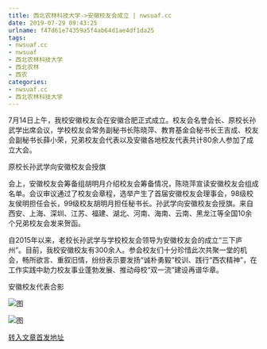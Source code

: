 ```yaml
---
title: 西北农林科技大学->安徽校友会成立 | nwsuaf.cc
date: 2019-07-29 09:43:25
urlname: f47d61e74359a5f4ab64d1ae4df1da25
tags: 
- nwsuaf.cc
- nwsuaf
- 西北农林科技大学
- 西北农林
- 西农
categories:
- nwsuaf.cc
- 西北农林科技大学
---
```



7月14日上午，我校安徽校友会在安徽合肥正式成立。校友会名誉会长、原校长孙武学出席会议，学校校友会常务副秘书长陈晓萍、教育基金会秘书长王吉成、校友会副秘书长薛小荣，兄弟校友会代表以及安徽各地校友代表共计80余人参加了成立大会。

原校长孙武学向安徽校友会授旗

会上，安徽校友会筹备组胡明月介绍校友会筹备情况，陈晓萍宣读安徽校友会组成名单。会议审议通过了校友会章程，选举产生了首届安徽校友会理事会，98级校友侯明担任会长，99级校友胡明月担任秘书长。孙武学向安徽校友会授旗。来自西安、上海、深圳、江苏、福建、湖北、河南、海南、云南、黑龙江等全国10余个兄弟校友会发来贺函。

自2015年以来，老校长孙武学与学校校友会领导为安徽校友会的成立“三下庐州”。目前，我校安徽校友有300余人。参会校友们十分珍惜此次共聚一堂的机会，畅所欲言、重叙旧情，纷纷表示要发扬“诚朴勇毅”校训、践行“西农精神”，在工作实践中助力校友事业蓬勃发展、推动母校“双一流”建设再谱华章。

安徽校友代表合影



![图](https://news.nwsuaf.edu.cn/images/content/2019-07/20190729091913556827.jpg)

![图](https://news.nwsuaf.edu.cn/images/content/2019-07/20190729091843541771.jpg)

[转入文章首发地址](https://news.nwsuaf.edu.cn/xnxw/91184.htm)